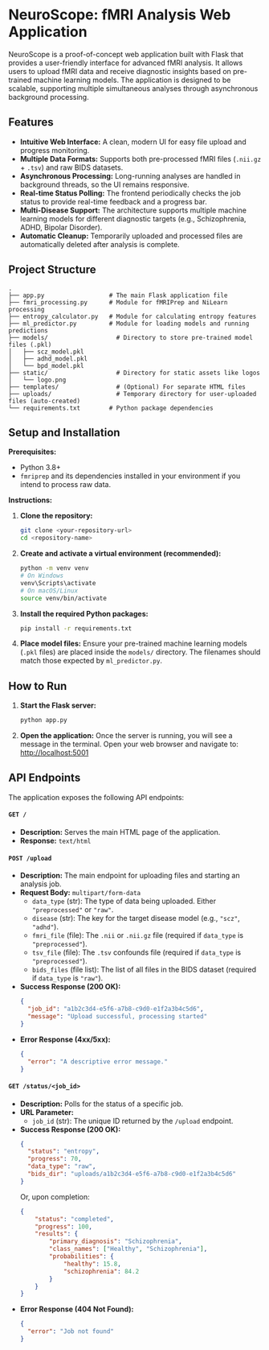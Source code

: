 # NeuroScope: fMRI Analysis Web Application

NeuroScope is a proof-of-concept web application built with Flask that provides a user-friendly interface for advanced fMRI analysis. It allows users to upload fMRI data and receive diagnostic insights based on pre-trained machine learning models. The application is designed to be scalable, supporting multiple simultaneous analyses through asynchronous background processing.

## Features

-   **Intuitive Web Interface:** A clean, modern UI for easy file upload and progress monitoring.
-   **Multiple Data Formats:** Supports both pre-processed fMRI files (`.nii.gz` + `.tsv`) and raw BIDS datasets.
-   **Asynchronous Processing:** Long-running analyses are handled in background threads, so the UI remains responsive.
-   **Real-time Status Polling:** The frontend periodically checks the job status to provide real-time feedback and a progress bar.
-   **Multi-Disease Support:** The architecture supports multiple machine learning models for different diagnostic targets (e.g., Schizophrenia, ADHD, Bipolar Disorder).
-   **Automatic Cleanup:** Temporarily uploaded and processed files are automatically deleted after analysis is complete.

## Project Structure

```
.
├── app.py                  # The main Flask application file
├── fmri_processing.py      # Module for fMRIPrep and NiLearn processing
├── entropy_calculator.py   # Module for calculating entropy features
├── ml_predictor.py         # Module for loading models and running predictions
├── models/                   # Directory to store pre-trained model files (.pkl)
│   ├── scz_model.pkl
│   ├── adhd_model.pkl
│   └── bpd_model.pkl
├── static/                   # Directory for static assets like logos
│   └── logo.png
├── templates/                # (Optional) For separate HTML files
├── uploads/                  # Temporary directory for user-uploaded files (auto-created)
└── requirements.txt        # Python package dependencies
```

## Setup and Installation

**Prerequisites:**
-   Python 3.8+
-   `fmriprep` and its dependencies installed in your environment if you intend to process raw data.

**Instructions:**

1.  **Clone the repository:**
    ```bash
    git clone <your-repository-url>
    cd <repository-name>
    ```

2.  **Create and activate a virtual environment (recommended):**
    ```bash
    python -m venv venv
    # On Windows
    venv\Scripts\activate
    # On macOS/Linux
    source venv/bin/activate
    ```

3.  **Install the required Python packages:**
    ```bash
    pip install -r requirements.txt
    ```

4.  **Place model files:** Ensure your pre-trained machine learning models (`.pkl` files) are placed inside the `models/` directory. The filenames should match those expected by `ml_predictor.py`.

## How to Run

1.  **Start the Flask server:**
    ```bash
    python app.py
    ```

2.  **Open the application:** Once the server is running, you will see a message in the terminal. Open your web browser and navigate to:
    [http://localhost:5001](http://localhost:5001)

## API Endpoints

The application exposes the following API endpoints:

#### `GET /`

-   **Description:** Serves the main HTML page of the application.
-   **Response:** `text/html`

#### `POST /upload`

-   **Description:** The main endpoint for uploading files and starting an analysis job.
-   **Request Body:** `multipart/form-data`
    -   `data_type` (str): The type of data being uploaded. Either `"preprocessed"` or `"raw"`.
    -   `disease` (str): The key for the target disease model (e.g., `"scz"`, `"adhd"`).
    -   `fmri_file` (file): The `.nii` or `.nii.gz` file (required if `data_type` is `"preprocessed"`).
    -   `tsv_file` (file): The `.tsv` confounds file (required if `data_type` is `"preprocessed"`).
    -   `bids_files` (file list): The list of all files in the BIDS dataset (required if `data_type` is `"raw"`).
-   **Success Response (200 OK):**
    ```json
    {
      "job_id": "a1b2c3d4-e5f6-a7b8-c9d0-e1f2a3b4c5d6",
      "message": "Upload successful, processing started"
    }
    ```
-   **Error Response (4xx/5xx):**
    ```json
    {
      "error": "A descriptive error message."
    }
    ```

#### `GET /status/<job_id>`

-   **Description:** Polls for the status of a specific job.
-   **URL Parameter:**
    -   `job_id` (str): The unique ID returned by the `/upload` endpoint.
-   **Success Response (200 OK):**
    ```json
    {
      "status": "entropy",
      "progress": 70,
      "data_type": "raw",
      "bids_dir": "uploads/a1b2c3d4-e5f6-a7b8-c9d0-e1f2a3b4c5d6"
    }
    ```
    Or, upon completion:
    ```json
    {
        "status": "completed",
        "progress": 100,
        "results": {
            "primary_diagnosis": "Schizophrenia",
            "class_names": ["Healthy", "Schizophrenia"],
            "probabilities": {
                "healthy": 15.8,
                "schizophrenia": 84.2
            }
        }
    }
    ```
-   **Error Response (404 Not Found):**
    ```json
    {
      "error": "Job not found"
    }
    ```
